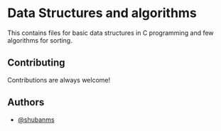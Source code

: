 
# Data Structures and algorithms

This contains files for basic data structures in C programming and few algorithms for sorting.


## Contributing

Contributions are always welcome!

## Authors

- [@shubanms](https://github.com/shubanms)
